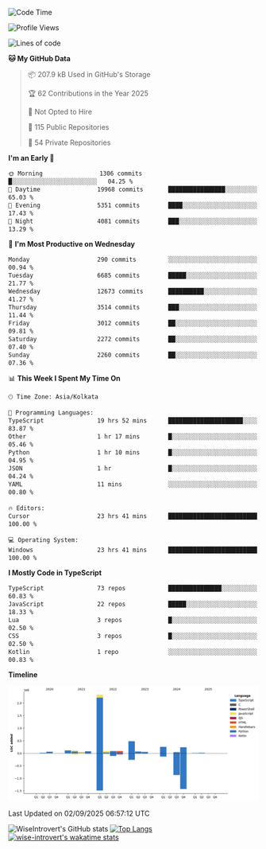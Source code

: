 <!--START_SECTION:waka-->
![Code Time](http://img.shields.io/badge/Code%20Time-2%2C482%20hrs%2044%20mins-blue)

![Profile Views](http://img.shields.io/badge/Profile%20Views-7-blue)

![Lines of code](https://img.shields.io/badge/From%20Hello%20World%20I%27ve%20Written-4.1%20million%20lines%20of%20code-blue)

**🐱 My GitHub Data** 

> 📦 207.9 kB Used in GitHub's Storage 
 > 
> 🏆 62 Contributions in the Year 2025
 > 
> 🚫 Not Opted to Hire
 > 
> 📜 115 Public Repositories 
 > 
> 🔑 54 Private Repositories 
 > 
**I'm an Early 🐤** 

```text
🌞 Morning                1306 commits        █░░░░░░░░░░░░░░░░░░░░░░░░   04.25 % 
🌆 Daytime                19968 commits       ████████████████░░░░░░░░░   65.03 % 
🌃 Evening                5351 commits        ████░░░░░░░░░░░░░░░░░░░░░   17.43 % 
🌙 Night                  4081 commits        ███░░░░░░░░░░░░░░░░░░░░░░   13.29 % 
```
📅 **I'm Most Productive on Wednesday** 

```text
Monday                   290 commits         ░░░░░░░░░░░░░░░░░░░░░░░░░   00.94 % 
Tuesday                  6685 commits        █████░░░░░░░░░░░░░░░░░░░░   21.77 % 
Wednesday                12673 commits       ██████████░░░░░░░░░░░░░░░   41.27 % 
Thursday                 3514 commits        ███░░░░░░░░░░░░░░░░░░░░░░   11.44 % 
Friday                   3012 commits        ██░░░░░░░░░░░░░░░░░░░░░░░   09.81 % 
Saturday                 2272 commits        ██░░░░░░░░░░░░░░░░░░░░░░░   07.40 % 
Sunday                   2260 commits        ██░░░░░░░░░░░░░░░░░░░░░░░   07.36 % 
```


📊 **This Week I Spent My Time On** 

```text
🕑︎ Time Zone: Asia/Kolkata

💬 Programming Languages: 
TypeScript               19 hrs 52 mins      █████████████████████░░░░   83.87 % 
Other                    1 hr 17 mins        █░░░░░░░░░░░░░░░░░░░░░░░░   05.46 % 
Python                   1 hr 10 mins        █░░░░░░░░░░░░░░░░░░░░░░░░   04.95 % 
JSON                     1 hr                █░░░░░░░░░░░░░░░░░░░░░░░░   04.24 % 
YAML                     11 mins             ░░░░░░░░░░░░░░░░░░░░░░░░░   00.80 % 

🔥 Editors: 
Cursor                   23 hrs 41 mins      █████████████████████████   100.00 % 

💻 Operating System: 
Windows                  23 hrs 41 mins      █████████████████████████   100.00 % 
```

**I Mostly Code in TypeScript** 

```text
TypeScript               73 repos            ███████████████░░░░░░░░░░   60.83 % 
JavaScript               22 repos            █████░░░░░░░░░░░░░░░░░░░░   18.33 % 
Lua                      3 repos             █░░░░░░░░░░░░░░░░░░░░░░░░   02.50 % 
CSS                      3 repos             █░░░░░░░░░░░░░░░░░░░░░░░░   02.50 % 
Kotlin                   1 repo              ░░░░░░░░░░░░░░░░░░░░░░░░░   00.83 % 
```



**Timeline**

![Lines of Code chart](https://raw.githubusercontent.com/wise-introvert/wise-introvert/master/assets/bar_graph.png)


 Last Updated on 02/09/2025 06:57:12 UTC
<!--END_SECTION:waka-->

![WiseIntrovert's GitHub stats](https://github-readme-stats.vercel.app/api?username=wise-introvert&count_private=true&show_icons=true)
[![Top Langs](https://github-readme-stats.vercel.app/api/top-langs/?username=wise-introvert&langs_count=10)](https://github.com/anuraghazra/github-readme-stats)
[![wise-introvert's wakatime stats](https://github-readme-stats.vercel.app/api/wakatime?username=wiseintrovert)](https://github.com/anuraghazra/github-readme-stats)
